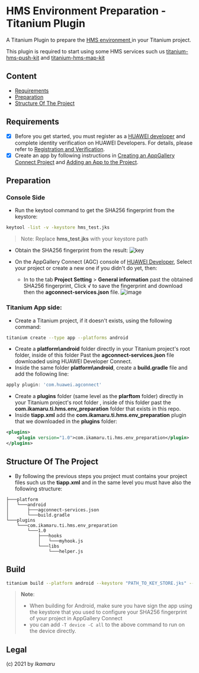 # HMS Environment Preparation - Titanium Plugin

A Titanium Plugin to prepare the [HMS environment ](https://developer.huawei.com/consumer/en/codelab/HMSPreparation/index.html) in your Titanium project.

This plugin is required to start using some HMS services such us [titanium-hms-push-kit](https://github.com/ikamaru/titanium-hms-push-kit) and [titanium-hms-map-kit](https://github.com/ikamaru/titanium-hms-map-kit)


## Content
* [Requirements](#requirements)
* [Preparation](#preparation)
* [Structure Of The Project](#structure-of-the-project)

## Requirements
- [x] Before you get started, you must register as a [HUAWEI developer](https://developer.huawei.com/consumer/en/) and complete identity verification on HUAWEI Developers. For details, please refer to [Registration and Verification](https://developer.huawei.com/consumer/en/doc/start/registration-and-verification-0000001053628148).
- [x] Create an app by following instructions in [Creating an AppGallery Connect Project](https://developer.huawei.com/consumer/en/doc/development/AppGallery-connect-Guides/agc-get-started#createproject) and [Adding an App to the Project](https://developer.huawei.com/consumer/en/doc/development/AppGallery-connect-Guides/agc-get-started#createapp).

## Preparation

### Console Side
- Run the keytool command to get the SHA256 fingerprint from the keystore: 
```bash
keytool -list -v -keystore hms_test.jks
```

>Note: Replace **hms_test.jks** with your keystore path
- Obtain the SHA256 fingerprint from the result:
![key](https://user-images.githubusercontent.com/61454003/101916607-7a38b700-3bc7-11eb-8ddb-c7746432dea8.png)

- On the AppGallery Connect (AGC) console of [HUAWEI Developer](https://developer.huawei.com/consumer/en/), Select your project or create a new one if you didn't do yet, then:
    -    In to the tab **Project Setting** > **General information** past the obtained SHA256 fingerprint, Click √ to save the fingerprint and download then the **agconnect-services.json** file.
![image](https://user-images.githubusercontent.com/61454003/101918101-3f378300-3bc9-11eb-9633-73beedb855b3.png)

### Titanium App side:
- Create a Titanium project, if it doesn't exists, using the following command:
```bash
titanium create --type app --platforms android
```
- Create a **platform\android** folder directly in your Titanium project's root folder, inside of this folder Past the **agconnect-services.json** file downloaded using HUAWEI Developer Connect.
- Inside the same folder **platform\android**,  create a **build.gradle** file and add the following line:
```groovy
apply plugin: 'com.huawei.agconnect'
```
- Create a **plugins** folder (same level as the **plarftom** folder) directly in your Titanium project's root folder , inside of this folder past the **com.ikamaru.ti.hms.env_preparation** folder that exists in this repo.
- Inside **tiapp.xml** add the **com.ikamaru.ti.hms.env_preparation** plugin that we downloaded in the **plugins** folder:
```xml
<plugins>
	<plugin version="1.0">com.ikamaru.ti.hms.env_preparation</plugin>
</plugins>
```

## Structure Of The Project
- By following the previous steps you project must contains your project files such us the **tiapp.xml** and in the same level you must have also the following structure:
```
├───platform
│   └───android
│       ├───agconnect-services.json
│       └───build.gradle
└───plugins
    └───com.ikamaru.ti.hms.env_preparation
        └───1.0
            ├───hooks
            │   └───myhook.js
            └───libs
                └───helper.js
```

## Build
```bash
titanium build --platform android --keystore "PATH_TO_KEY_STORE.jks" --key-password "KEY_PWS" --alias "ALIAS" --store-password "STORE_PWD" 
```
> **Note**: 
> - When building for Android, make sure you have sign the app using the keystore that you used to configure your SHA256 fingerprint of your project in AppGallery Connect 
> - you can add `-T device -C all` to the above command to run on the device directly. 


## Legal

(c) 2021 by *Ikamaru*
